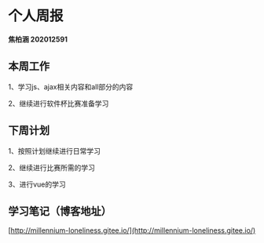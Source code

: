 # 个人周报

**焦柏涵 202012591**

## 本周工作

1、学习js、ajax相关内容和all部分的内容

2、继续进行软件杯比赛准备学习

## 下周计划

1、按照计划继续进行日常学习

2、继续进行比赛所需的学习

3、进行vue的学习

## 学习笔记（博客地址）

[http://millennium-loneliness.gitee.io/](http://millennium-loneliness.gitee.io/)